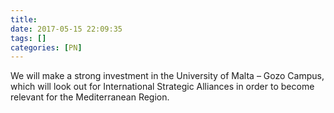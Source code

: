 ```yaml
---
title:
date: 2017-05-15 22:09:35
tags: []
categories: [PN]
---
```


We will make a strong investment in the University of Malta – Gozo Campus, which will look out for International Strategic Alliances in order to become relevant for the Mediterranean Region.